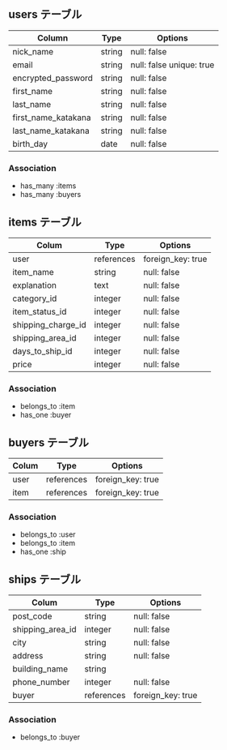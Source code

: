 ## users テーブル

| Column              | Type    | Options                  |
| ------------------- | ------  | ------------------------ |
| nick_name           | string  | null: false              |
| email               | string  | null: false unique: true |
| encrypted_password  | string  | null: false              |
| first_name          | string  | null: false              |
| last_name           | string  | null: false              |
| first_name_katakana | string  | null: false              |
| last_name_katakana  | string  | null: false              |
| birth_day           | date    | null: false              |
### Association
* has_many :items
* has_many :buyers

## items テーブル

| Colum                 | Type       | Options           |
| --------------------  | ---------- | ----------------- |
| user                  | references | foreign_key: true |
| item_name             | string     | null: false       |
| explanation           | text       | null: false       |
| category_id           | integer    | null: false       |
| item_status_id        | integer    | null: false       |
| shipping_charge_id    | integer    | null: false       |
| shipping_area_id      | integer    | null: false       |
| days_to_ship_id       | integer    | null: false       |
| price                 | integer    | null: false       |
### Association
* belongs_to :item
* has_one :buyer

## buyers テーブル

| Colum              | Type       | Options           |
| ------------------ | ---------  | ----------------- |
| user               | references | foreign_key: true |
| item               | references | foreign_key: true |
### Association
* belongs_to :user
* belongs_to :item
* has_one :ship

## ships テーブル

| Colum              | Type       | Options           |
| ------------------ | ---------  | ----------------- |
| post_code          | string     | null: false       |
| shipping_area_id   | integer    | null: false       |
| city               | string     | null: false       |
| address            | string     | null: false       |
| building_name      | string     |                   |
| phone_number       | integer    | null: false       |
| buyer              | references | foreign_key: true |
### Association
* belongs_to :buyer